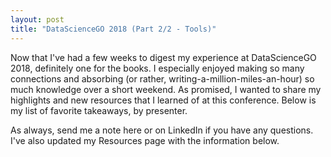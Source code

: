 ```yaml
---
layout: post
title: "DataScienceGO 2018 (Part 2/2 - Tools)"
---
```


Now that I've had a few weeks to digest my experience at DataScienceGO 2018, definitely one for the books. I especially enjoyed making so many connections and absorbing (or rather, writing-a-million-miles-an-hour) so much knowledge over a short weekend. As promised, I wanted to share my highlights and new resources that I learned of at this conference. Below is my list of favorite takeaways, by presenter.

As always, send me a note here or on LinkedIn if you have any questions. I've also updated my Resources page with the information below.

